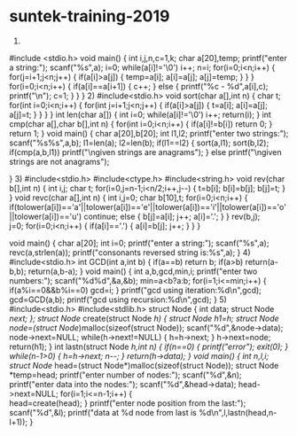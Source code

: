 # suntek-training-2019
1)
#include <stdio.h>
void main()
{
	int i,j,n,c=1,k;
	char a[20],temp;
  printf("enter a string:");
	scanf("%s",a);
	i=0;
	while(a[i]!='\0')
	 i++;
	n=i;
	for(i=0;i<n;i++)
	{
		for(j=i+1;j<n;j++)
		{
			if(a[i]>a[j])
			{
				temp=a[i];
				a[i]=a[j];
				a[j]=temp;
			}
		}
	}
	for(i=0;i<n;i++)
	{
		if(a[i]==a[i+1])
		{
			c++;
		}
		else
		{
			printf("%c - %d",a[i],c);
			printf("\n");
			c=1;
		}
	}
}
2)
#include<stdio.h>
void sort(char a[],int n)
{
	char t;
	for(int i=0;i<n;i++)
	{
		for(int j=i+1;j<n;j++)
		{
			if(a[i]>a[j])
			{
				t=a[i];
				a[i]=a[j];
				a[j]=t;
			}
		}
	}
}
int len(char a[])
{
	int i=0;
	while(a[i]!='\0')
	i++;
	return(i);
}
int cmp(char a[],char b[],int n)
{
	for(int i=0;i<n;i++)
	{
		if(a[i]!=b[i])
		return 0;
	}
	return 1;
}
void main()
{
	char a[20],b[20];
	int l1,l2;
	printf("enter two strings:");
	scanf("%s%s",a,b);
	l1=len(a);
	l2=len(b);
	if(l1==l2)
	{
		sort(a,l1);
		sort(b,l2);
		if(cmp(a,b,l1))
		printf("\ngiven strings are anagrams");
	}
	else
	printf("\ngiven strings are not anagrams");
	
}
3)
#include<stdio.h>
#include<ctype.h>
#include<string.h>
void rev(char b[],int n)
{
	int i,j;
	char t;
	for(i=0,j=n-1;i<n/2;i++,j--)
	{
		t=b[i];
		b[i]=b[j];
		b[j]=t;
	}
}
void revc(char a[],int n)
{
	int i,j=0;
	char b[10],t;
	for(i=0;i<n;i++)
	{
		if(tolower(a[i])=='a'||tolower(a[i])=='e'||tolower(a[i])=='i'||tolower(a[i])=='o'||tolower(a[i])=='u')
			continue;
		else
		{
			b[j]=a[i];
			j++;
			a[i]='.';
		}
	}
	rev(b,j);	
	j=0;
	for(i=0;i<n;i++)
	{
		if(a[i]=='.')
		{
		 a[i]=b[j];
		 j++;
		}
	}
}

void main()
{
	char a[20];
	int i=0;
	printf("enter a string:");
	scanf("%s",a);
	revc(a,strlen(a));
	printf("consonants reversed string is:%s",a);
}
4)
#include<stdio.h>
int GCD(int a,int b)
{
	if(a==b)
		return b;
	if(a>b)
		return(a-b,b);
	return(a,b-a);
}
void main()
{
	int a,b,gcd,min,i;
	printf("enter two numbers:");
	scanf("%d%d",&a,&b);
	min=a<b?a:b;
	for(i=1;i<=min;i++)
	{
		if(a%i==0&&b%i==0)
			gcd=i;
	}
	printf("gcd using iteration:%d\n",gcd);
	gcd=GCD(a,b);
	printf("gcd using recursion:%d\n",gcd);
}
5)
#include<stdio.h>
#include<stdlib.h>
struct Node
{
	int data;
	struct Node *next;
};
struct Node* create(struct Node *h)
{
	struct Node *h1=h;
	struct Node* node=(struct Node*)malloc(sizeof(struct Node));
	scanf("%d",&node->data);
	node->next=NULL;
	while(h->next!=NULL)
	{
		h=h->next;
	}
	h->next=node;
	return(h1);
}
int lastn(struct Node *h,int n)
{
	if(n==0)
	{
	  printf("error");
	  exit(0);
	}
	while(n-1>0)
	{
		h=h->next;
		n--;
	}
	return(h->data);
}
void main()
{
	int n,l,i;
	struct Node* head=(struct Node*)malloc(sizeof(struct Node));
	struct Node *temp=head;
	printf("enter number of nodes:");
	scanf("%d",&n);
	printf("enter data into the nodes:");
	scanf("%d",&head->data);
	head->next=NULL;
	for(i=1;i<=n-1;i++)
	{ 	
		head=create(head);
	}
	printf("enter node position from the last:");
	scanf("%d",&l);
	printf("data at %d node from last is %d\n",l,lastn(head,n-l+1));
}
